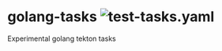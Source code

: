 # golang-tasks ![test-tasks.yaml](https://github.com/github/docs/actions/workflows/test-tasks.yaml/badge.svg)

Experimental golang tekton tasks
